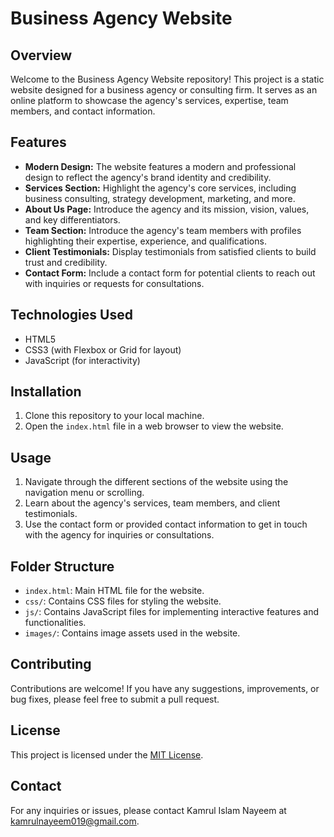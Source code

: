 # Business Agency Website

## Overview
Welcome to the Business Agency Website repository! This project is a static website designed for a business agency or consulting firm. It serves as an online platform to showcase the agency's services, expertise, team members, and contact information.

## Features
- **Modern Design:** The website features a modern and professional design to reflect the agency's brand identity and credibility.
- **Services Section:** Highlight the agency's core services, including business consulting, strategy development, marketing, and more.
- **About Us Page:** Introduce the agency and its mission, vision, values, and key differentiators.
- **Team Section:** Introduce the agency's team members with profiles highlighting their expertise, experience, and qualifications.
- **Client Testimonials:** Display testimonials from satisfied clients to build trust and credibility.
- **Contact Form:** Include a contact form for potential clients to reach out with inquiries or requests for consultations.

## Technologies Used
- HTML5
- CSS3 (with Flexbox or Grid for layout)
- JavaScript (for interactivity)

## Installation
1. Clone this repository to your local machine.
2. Open the `index.html` file in a web browser to view the website.

## Usage
1. Navigate through the different sections of the website using the navigation menu or scrolling.
2. Learn about the agency's services, team members, and client testimonials.
3. Use the contact form or provided contact information to get in touch with the agency for inquiries or consultations.

## Folder Structure
- `index.html`: Main HTML file for the website.
- `css/`: Contains CSS files for styling the website.
- `js/`: Contains JavaScript files for implementing interactive features and functionalities.
- `images/`: Contains image assets used in the website.

## Contributing
Contributions are welcome! If you have any suggestions, improvements, or bug fixes, please feel free to submit a pull request.

## License
This project is licensed under the [MIT License](LICENSE).

## Contact
For any inquiries or issues, please contact Kamrul Islam Nayeem at kamrulnayeem019@gmail.com.
